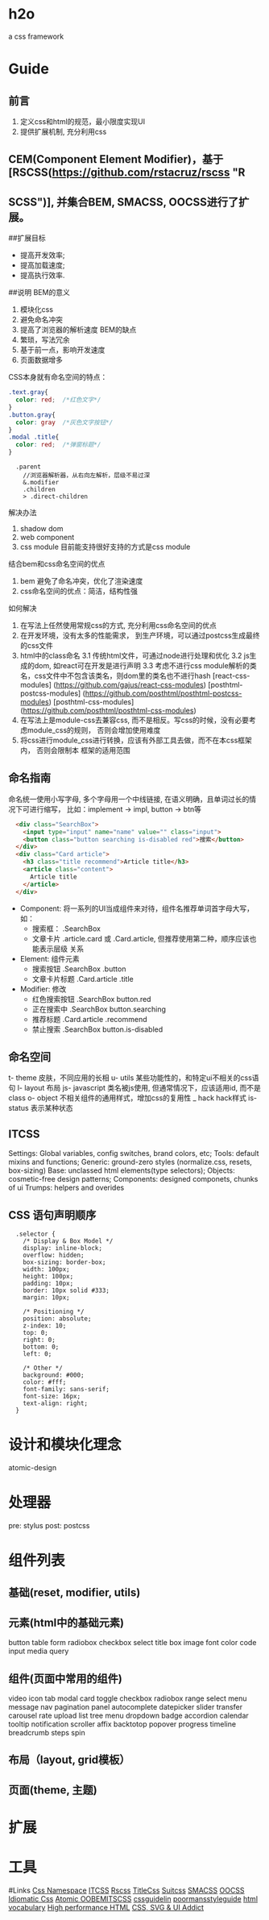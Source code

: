 # h2o
a css framework

Guide
=====

前言
----
1. 定义css和html的规范，最小限度实现UI
2. 提供扩展机制, 充分利用css

CEM(Component Element Modifier)，基于[RSCSS(https://github.com/rstacruz/rscss "R
--------------------------------------------------------------------------------
SCSS")], 并集合BEM, SMACSS, OOCSS进行了扩展。
-------------------------------------------
##扩展目标
  - 提高开发效率;
  - 提高加载速度;
  - 提高执行效率.

##说明
BEM的意义
  1. 模块化css
  2. 避免命名冲突
  3. 提高了浏览器的解析速度
BEM的缺点
  1. 繁琐，写法冗余
  2. 基于前一点，影响开发速度
  3. 页面数据增多

CSS本身就有命名空间的特点：
```css
.text.gray{
  color: red;  /*红色文字*/
}
.button.gray{
  color: gray  /*灰色文字按钮*/
}
.modal .title{
  color: red;  /*弹窗标题*/
}
```

```stylus
  .parent
    //浏览器解析器，从右向左解析，层级不易过深
    &.modifier
    .children
    > .direct-children
```

解决办法
  1. shadow dom
  2. web component
  3. css module
目前能支持很好支持的方式是css module

结合bem和css命名空间的优点
  1. bem 避免了命名冲突，优化了渲染速度
  2. css命名空间的优点：简洁，结构性强

如何解决
 1. 在写法上任然使用常规css的方式, 充分利用css命名空间的优点
 2. 在开发环境，没有太多的性能需求， 到生产环境，可以通过postcss生成最终的css文件
 3. html中的class命名
   3.1 传统html文件，可通过node进行处理和优化
   3.2 js生成的dom, 如react可在开发是进行声明
   3.3 考虑不进行css module解析的类名，css文件中不包含该类名，则dom里的类名也不进行hash
   [react-css-modules] (https://github.com/gajus/react-css-modules)
   [posthtml-postcss-modules] (https://github.com/posthtml/posthtml-postcss-modules)
   [posthtml-css-modules] (https://github.com/posthtml/posthtml-css-modules)
 4. 在写法上是module-css去兼容css, 而不是相反。写css的时候，没有必要考虑module_css的规则，
    否则会增加使用难度
 5. 将css进行module_css进行转换，应该有外部工具去做，而不在本css框架内， 否则会限制本
    框架的适用范围


## 命名指南
命名统一使用小写字母, 多个字母用一个中线链接, 在语义明确，且单词过长的情况下可进行缩写，
比如：implement -> impl, button -> btn等
```html
  <div class="SearchBox">
    <input type="input" name="name" value="" class="input">
    <button class="button searching is-disabled red">搜索</button>
  </div>
  <div class="Card article">
    <h3 class="title recommend">Article title</h3>
    <article class="content">
      Article title
    </article>
  </div>
```

- Component: 将一系列的UI当成组件来对待，组件名推荐单词首字母大写，如：
  * 搜索框：  .SearchBox
  * 文章卡片  .article.card 或 .Card.article, 但推荐使用第二种，顺序应该也能表示层级
    关系
- Element: 组件元素
  * 搜索按钮         .SearchBox .button
  * 文章卡片标题     .Card.article .title
- Modifier: 修改
  * 红色搜索按钮    .SearchBox button.red
  * 正在搜索中      .SearchBox button.searching
  * 推荐标题        .Card.article .recommend
  * 禁止搜索 .SearchBox button.is-disabled


命名空间
-------
t-  theme 皮肤，不同应用的长相
u-  utils 某些功能性的，和特定ui不相关的css语句
l-  layout 布局
js- javascript  类名被js使用, 但通常情况下，应该适用id, 而不是class
o-  object  不相关组件的通用样式，增加css的复用性
_   hack hack样式
is- status 表示某种状态

ITCSS
-----
Settings:   Global variables, config switches, brand colors, etc;
Tools:      default mixins and functions;
Generic:    ground-zero styles (normalize.css, resets, box-sizing)
Base:       unclassed html elements(type selectors);
Objects:    cosmetic-free design patterns;
Components: designed componets, chunks of ui
Trumps:     helpers and overides


CSS 语句声明顺序
---------------
```
  .selector {
    /* Display & Box Model */
    display: inline-block;
    overflow: hidden;
    box-sizing: border-box;
    width: 100px;
    height: 100px;
    padding: 10px;
    border: 10px solid #333;
    margin: 10px;

    /* Positioning */
    position: absolute;
    z-index: 10;
    top: 0;
    right: 0;
    bottom: 0;
    left: 0;

    /* Other */
    background: #000;
    color: #fff;
    font-family: sans-serif;
    font-size: 16px;
    text-align: right;
  }
```

# 设计和模块化理念
  atomic-design

# 处理器
  pre: stylus
  post: postcss

# 组件列表
## 基础(reset, modifier, utils)
## 元素(html中的基础元素)
  button
  table
  form
  radiobox
  checkbox
  select
  title
  box
  image
  font
  color
  code
  input
  media query
## 组件(页面中常用的组件)
  video
  icon
  tab
  modal
  card
  toggle
  checkbox
  radiobox
  range
  select
  menu
  message
  nav
  pagination
  panel
  autocomplete
  datepicker
  slider
  transfer
  carousel
  rate
  upload
  list
    tree
    menu
    dropdown
  badge
  accordion
  calendar
  tooltip
  notification
  scroller
  affix
  backtotop
  popover
  progress
  timeline
  breadcrumb
  steps
  spin


## 布局（layout, grid模板）
## 页面(theme, 主题)


# 扩展

# 工具


#Links
[Css Namespace](http://csswizardry.com/2015/03/more-transparent-ui-code-with-namespaces/)
[ITCSS](https://speakerdeck.com/dafed/managing-css-projects-with-itcss)
[Rscss](https://github.com/rstacruz/rscss)
[TitleCss](https://github.com/cuth/Title-CSS)
[Suitcss](https://github.com/suitcss/suit)
[SMACSS](https://smacss.com/)
[OOCSS](http://oocss.org/)
[Idiomatic Css](https://github.com/necolas/idiomatic-css)
[Atomic OOBEMITSCSS](http://www.sitepoint.com/atomic-oobemitscss/)
[cssguidelin](http://cssguidelin.es/)
[poormansstyleguide](http://www.poormansstyleguide.com/?browser=&points=6)
[html vocabulary](http://apps.workflower.fi/vocabs/html/en#attribute-name)
[High performance HTML](https://samdutton.wordpress.com/2015/04/02/high-performance-html/?utm_source=ourjs.com)
[CSS, SVG & UI Addict](http://iamvdo.me/en)
